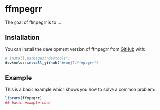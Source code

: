
# ffmpegrr

<!-- badges: start -->
<!-- badges: end -->

The goal of ffmpegrr is to ...

## Installation

You can install the development version of ffmpegrr from [GitHub](https://github.com/) with:

``` r
# install.packages("devtools")
devtools::install_github("brunj7/ffmpegrr")
```

## Example

This is a basic example which shows you how to solve a common problem:

``` r
library(ffmpegrr)
## basic example code
```

